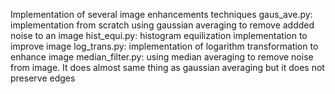 Implementation of several image enhancements techniques
gaus_ave.py: implementation from scratch using gaussian averaging to remove addded noise to an image
hist_equi.py: histogram equilization implementation to improve image
log_trans.py: implementation of logarithm transformation to enhance image
median_filter.py: using median averaging to remove noise from image. It does almost same thing as gaussian averaging but it does not preserve edges
